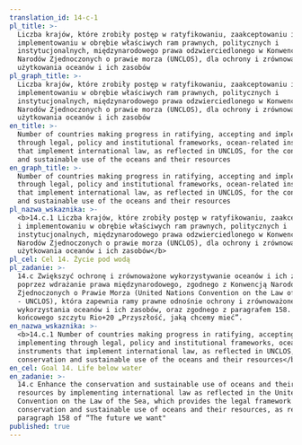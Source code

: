 ```yaml
---
translation_id: 14-c-1
pl_title: >-
  Liczba krajów, które zrobiły postęp w ratyfikowaniu, zaakceptowaniu i
  implementowaniu w obrębie właściwych ram prawnych, politycznych i
  instytucjonalnych, międzynarodowego prawa odzwierciedlonego w Konwencji
  Narodów Zjednoczonych o prawie morza (UNCLOS), dla ochrony i zrównoważonego
  użytkowania oceanów i ich zasobów
pl_graph_title: >-
  Liczba krajów, które zrobiły postęp w ratyfikowaniu, zaakceptowaniu i
  implementowaniu w obrębie właściwych ram prawnych, politycznych i
  instytucjonalnych, międzynarodowego prawa odzwierciedlonego w Konwencji
  Narodów Zjednoczonych o prawie morza (UNCLOS), dla ochrony i zrównoważonego
  użytkowania oceanów i ich zasobów
en_title: >-
  Number of countries making progress in ratifying, accepting and implementing
  through legal, policy and institutional frameworks, ocean-related instruments
  that implement international law, as reflected in UNCLOS, for the conservation
  and sustainable use of the oceans and their resources
en_graph_title: >-
  Number of countries making progress in ratifying, accepting and implementing
  through legal, policy and institutional frameworks, ocean-related instruments
  that implement international law, as reflected in UNCLOS, for the conservation
  and sustainable use of the oceans and their resources
pl_nazwa_wskaznika: >-
  <b>14.c.1 Liczba krajów, które zrobiły postęp w ratyfikowaniu, zaakceptowaniu
  i implementowaniu w obrębie właściwych ram prawnych, politycznych i
  instytucjonalnych, międzynarodowego prawa odzwierciedlonego w Konwencji
  Narodów Zjednoczonych o prawie morza (UNCLOS), dla ochrony i zrównoważonego
  użytkowania oceanów i ich zasobów</b>
pl_cel: Cel 14. Życie pod wodą
pl_zadanie: >-
  14.c Zwiększyć ochronę i zrównoważone wykorzystywanie oceanów i ich zasobów
  poprzez wdrażanie prawa międzynarodowego, zgodnego z Konwencją Narodów
  Zjednoczonych o Prawie Morza (United Nations Convention on the Law of the Sea
  - UNCLOS), która zapewnia ramy prawne odnośnie ochrony i zrównoważonego
  wykorzystania oceanów i ich zasobów, oraz zgodnego z paragrafem 158. dokumentu
  końcowego szczytu Rio+20 „Przyszłość, jaką chcemy mieć”.
en_nazwa_wskaznika: >-
  <b>14.c.1 Number of countries making progress in ratifying, accepting and
  implementing through legal, policy and institutional frameworks, ocean-related
  instruments that implement international law, as reflected in UNCLOS, for the
  conservation and sustainable use of the oceans and their resources</b>
en_cel: Goal 14. Life below water
en_zadanie: >-
  14.c Enhance the conservation and sustainable use of oceans and their
  resources by implementing international law as reflected in the United Nations
  Convention on the Law of the Sea, which provides the legal framework for the
  conservation and sustainable use of oceans and their resources, as recalled in
  paragraph 158 of “The future we want"
published: true
---
```

